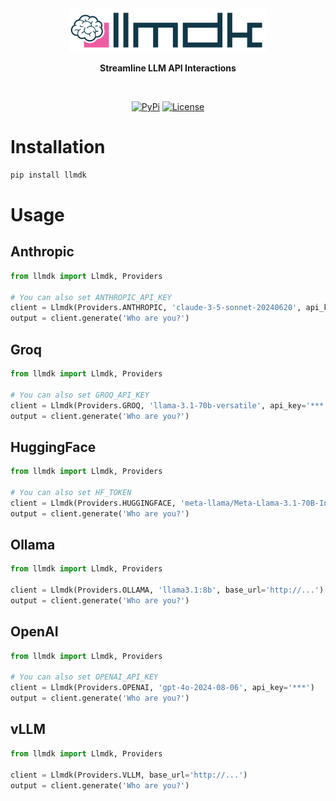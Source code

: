 <div align="center">
  <img src="./misc/llmdk.svg" alt="Logo" height="70" />
  <p><strong>Streamline LLM API Interactions</strong></p>
</div>
<br/>

<p align="center">
    <a href="https://pypi.python.org/pypi/llmdk/"><img alt="PyPi" src="https://img.shields.io/pypi/v/llmdk.svg?style=flat-square"></a>
    <a href="https://github.com/EveripediaNetwork/llmdk/blob/master/LICENSE"><img alt="License" src="https://img.shields.io/github/license/EveripediaNetwork/llmdk.svg?style=flat-square"></a>
</p>

# Installation

```bash
pip install llmdk
```

# Usage

## Anthropic
```python
from llmdk import Llmdk, Providers

# You can also set ANTHROPIC_API_KEY
client = Llmdk(Providers.ANTHROPIC, 'claude-3-5-sonnet-20240620', api_key='***')
output = client.generate('Who are you?')
```

## Groq
```python
from llmdk import Llmdk, Providers

# You can also set GROQ_API_KEY
client = Llmdk(Providers.GROQ, 'llama-3.1-70b-versatile', api_key='***')
output = client.generate('Who are you?')
```

## HuggingFace
```python
from llmdk import Llmdk, Providers

# You can also set HF_TOKEN
client = Llmdk(Providers.HUGGINGFACE, 'meta-llama/Meta-Llama-3.1-70B-Instruct', api_key='***')
output = client.generate('Who are you?')
```

## Ollama
```python
from llmdk import Llmdk, Providers

client = Llmdk(Providers.OLLAMA, 'llama3.1:8b', base_url='http://...')
output = client.generate('Who are you?')
```

## OpenAI
```python
from llmdk import Llmdk, Providers

# You can also set OPENAI_API_KEY
client = Llmdk(Providers.OPENAI, 'gpt-4o-2024-08-06', api_key='***')
output = client.generate('Who are you?')
```

## vLLM
```python
from llmdk import Llmdk, Providers

client = Llmdk(Providers.VLLM, base_url='http://...')
output = client.generate('Who are you?')
```
